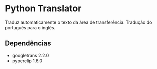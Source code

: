 # Python Translator

Traduz automaticamente o texto da área de transferência.
Tradução do português para o inglês.

## Dependências

- googletrans 2.2.0
- pyperclip 1.6.0
